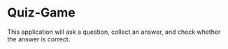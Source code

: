 # Quiz-Game
This application will ask a question, collect an answer, and check whether the answer is correct.
